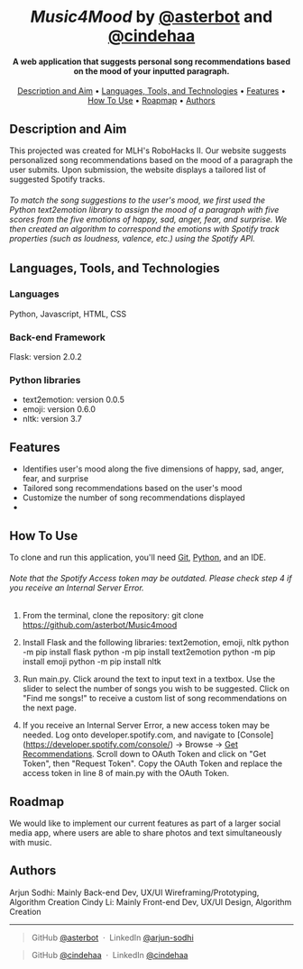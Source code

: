 <h1 align="center">
  <br>
  <i>Music4Mood</i> by <a href=https://github.com/asterbot>@asterbot</a> and <a href=https://github.com/cindehaa>@cindehaa</a>
  <br>
</h1>

<h4 align="center">A web application that suggests personal song recommendations based on the mood of your inputted paragraph.</h4>

<p align="center">
  <a href="#description-and-aim">Description and Aim</a> •
  <a href="#languages-tools-and-technologies">Languages, Tools, and Technologies</a> •
  <a href="#features">Features</a> •
  <a href="#how-to-use">How To Use</a> •
  <a href="#roadmap">Roapmap</a> •
  <a href="#authors">Authors</a>  
</p>

## Description and Aim
This projected was created for MLH's RoboHacks II. Our website suggests personalized song recommendations based on the mood of a paragraph the user submits. Upon submission, the website displays a tailored list of suggested Spotify tracks.

###### To match the song suggestions to the user's mood, we first used the Python text2emotion library to assign the mood of a paragraph with five scores from the five emotions of happy, sad, anger, fear, and surprise. We then created an algorithm to correspond the emotions with Spotify track properties (such as loudness, valence, etc.) using the Spotify API. 

## Languages, Tools, and Technologies
### Languages
Python, Javascript, HTML, CSS

### Back-end Framework
Flask: version 2.0.2

### Python libraries
* text2emotion: version 0.0.5
* emoji: version 0.6.0
* nltk: version 3.7

## Features
* Identifies user's mood along the five dimensions of happy, sad, anger, fear, and surprise
* Tailored song recommendations based on the user's mood
* Customize the number of song recommendations displayed
* 

## How To Use
To clone and run this application, you'll need [Git](https://git-scm.com), [Python](https://www.python.org/downloads/), and an IDE.

###### Note that the Spotify Access token may be outdated. Please check step 4 if you receive an Internal Server Error.

1. From the terminal, clone the repository:
git clone https://github.com/asterbot/Music4mood

2. Install Flask and the following libraries: text2emotion, emoji, nltk
python -m pip install flask
python -m pip install text2emotion
python -m pip install emoji
python -m pip install nltk

3. Run main.py. Click around the text to input text in a textbox. Use the slider to select the number of songs you wish to be suggested. Click on "Find me songs!" to receive a custom list of song recommendations on the next page.

4. If you receive an Internal Server Error, a new access token may be needed. Log onto developer.spotify.com, and navigate to [Console] (https://developer.spotify.com/console/) -> Browse -> [Get Recommendations](https://developer.spotify.com/console/get-recommendations/). Scroll down to OAuth Token and click on "Get Token", then "Request Token". Copy the OAuth Token and replace the access token in line 8 of main.py with the OAuth Token.

## Roadmap
We would like to implement our current features as part of a larger social media app, where users are able to share photos and text simultaneously with music.

## Authors

Arjun Sodhi: Mainly Back-end Dev, UX/UI Wireframing/Prototyping, Algorithm Creation
Cindy Li: Mainly Front-end Dev, UX/UI Design, Algorithm Creation

---
> GitHub [@asterbot](https://github.com/asterbot) &nbsp;&middot;&nbsp;
>  LinkedIn [@arjun-sodhi](https://www.linkedin.com/in/arjun-sodhi/) 

> GitHub [@cindehaa](https://github.com/cindehaa) &nbsp;&middot;&nbsp;
> LinkedIn [@cindehaa](https://www.linkedin.com/in/cindehaa/)


